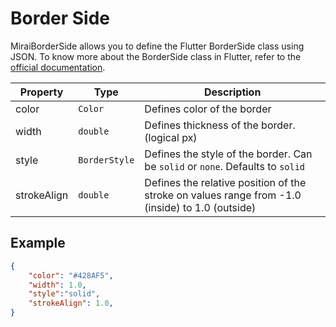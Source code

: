 # Border Side

MiraiBorderSide allows you to define the Flutter BorderSide class using JSON.
To know more about the BorderSide class in Flutter, refer to the [official documentation](https://api.flutter.dev/flutter/painting/BorderSide-class.html).


| Property    | Type          | Description                                                                                     |
| ----------- | ------------- | ----------------------------------------------------------------------------------------------- |
| color       | `Color`       | Defines color of the border                                                                     |
| width       | `double`      | Defines thickness of the border. (logical px)                                                   |
| style       | `BorderStyle` | Defines the style of the border. Can be `solid` or `none`. Defaults to `solid`                  |
| strokeAlign | `double`      | Defines the relative position of the stroke on values range from -1.0 (inside) to 1.0 (outside) |



## Example

```json
{
    "color": "#428AF5",
    "width": 1.0,
    "style":"solid",
    "strokeAlign": 1.0,
}
```
